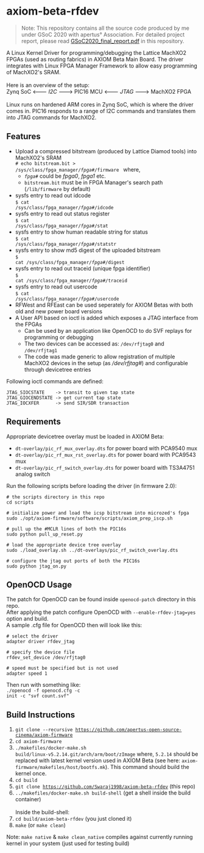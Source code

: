 # axiom-beta-rfdev
> Note: This repository contains all the source code produced by me under GSoC 2020 with apertus° Association. For detailed project report, please read [GSoC2020_final_report.pdf](https://github.com/Swaraj1998/axiom-beta-rfdev/blob/master/GSoC2020_final_report.pdf) in this repository.<br>

A Linux Kernel Driver for programming/debugging the Lattice MachXO2 FPGAs (used as routing fabrics) in AXIOM Beta Main Board.
The driver integrates with Linux FPGA Manager Framework to allow easy programming of MachXO2's SRAM.<br><br>
Here is an overview of the setup:<br>
Zynq SoC <--- *I2C* ---> PIC16 MCU <--- *JTAG* ---> MachXO2 FPGA<br><br>
Linux runs on hardened ARM cores in Zynq SoC, which is where the driver comes in. PIC16 responds to a range of I2C commands and translates them into JTAG commands for MachXO2.

## Features
- Upload a compressed bitstream (produced by Lattice Diamod tools) into MachXO2's SRAM<br>
<code># echo bitstream.bit > /sys/class/fpga_manager/<i>fpga#</i>/firmware </code> where,<br>
  - <code><i>fpga#</i></code> could be <i>fpga0</i>, <i>fpga1</i> etc.
  - <code>bitstream.bit</code> must be in FPGA Manager's search path (<code>/lib/firmware</code> by default)
- sysfs entry to read out idcode <br>
<code>$ cat /sys/class/fpga_manager/<i>fpga#</i>/idcode</code>
- sysfs entry to read out status register <br>
<code>$ cat /sys/class/fpga_manager/<i>fpga#</i>/stat</code>
- sysfs entry to show human readable string for status<br>
<code>$ cat /sys/class/fpga_manager/<i>fpga#</i>/statstr</code>
- sysfs entry to show md5 digest of the uploaded bitstream<br>
<code>$ cat /sys/class/fpga_manager/<i>fpga#</i>/digest</code>
- sysfs entry to read out traceid (unique fpga identifier)<br>
<code>$ cat /sys/class/fpga_manager/<i>fpga#</i>/traceid</code>
- sysfs entry to read out usercode<br>
<code>$ cat /sys/class/fpga_manager/<i>fpga#</i>/usercode</code>
- RFWest and RFEast can be used seperately for AXIOM Betas with both old and new power board versions
- A User API based on ioctl is added which exposes a JTAG interface from the FPGAs
  - Can be used by an application like OpenOCD to do SVF replays for programming or debugging<br>
  - The two devices can be accessed as: <code>/dev/rfjtag0</code> and <code>/dev/rfjtag1</code>
  - The code was made generic to allow registration of multiple MachXO2 devices in the setup (as */dev/rfjtag#*) and configurable through devicetree entries

Following ioctl commands are defined:<br>
```
JTAG_SIOCSTATE    -> transit to given tap state
JTAG_GIOCENDSTATE -> get current tap state
JTAG_IOCXFER      -> send SIR/SDR transaction
```

## Requirements
Appropriate devicetree overlay must be loaded in AXIOM Beta:<br>
- <code>dt-overlay/pic_rf_mux_overlay.dts</code> for power board with PCA9540 mux<br>
- <code>dt-overlay/pic_rf_mux_rst_overlay.dts</code> for power board with PCA9543 mux<br>
- <code>dt-overlay/pic_rf_switch_overlay.dts</code> for power board with TS3A4751 analog switch

Run the following scripts before loading the driver (in firmware 2.0):
```
# the scripts directory in this repo
cd scripts

# initialize power and load the icsp bitstream into microzed's fpga
sudo ./opt/axiom-firmware/software/scripts/axiom_prep_iscp.sh

# pull up the #MCLR lines of both the PIC16s
sudo python pull_up_reset.py

# load the appropriate device tree overlay
sudo ./load_overlay.sh ../dt-overlays/pic_rf_switch_overlay.dts

# configure the jtag out ports of both the PIC16s
sudo python jtag_on.py
```

## OpenOCD Usage
The patch for OpenOCD can be found inside <code>openocd-patch</code> directory in this repo.<br>
After applying the patch configure OpenOCD with <code>--enable-rfdev-jtag=yes</code> option and build.<br>
A sample .cfg file for OpenOCD then will look like this:
```
# select the driver
adapter driver rfdev_jtag

# specify the device file
rfdev_set_device /dev/rfjtag0

# speed must be specified but is not used
adapter speed 1
```

Then run with something like:<br>
<code>./openocd -f openocd.cfg -c init -c "svf count.svf"</code>

## Build Instructions
1. <code>git clone --recursive https://github.com/apertus-open-source-cinema/axiom-firmware</code>
2. <code>cd axiom-firmware</code>
3. <code>./makefiles/docker-make.sh build/linux-v5.2.14.git/arch/arm/boot/zImage</code> where, <code>5.2.14</code> should be replaced with latest kernel version used in AXIOM Beta (see here: <code>axiom-firmware/makefiles/host/bootfs.mk</code>). This command should build the kernel once.
4. <code>cd build</code>
5. <code>git clone https://github.com/Swaraj1998/axiom-beta-rfdev</code> (this repo)
6. <code>../makefiles/docker-make.sh build-shell</code> (get a shell inside the build container)
<br><br>Inside the build-shell:
7. <code>cd build/axiom-beta-rfdev</code> (you just cloned it)
8. <code>make</code> (or <code>make clean</code>)

Note: <code>make native</code> & <code>make clean_native</code> compiles against currently running kernel in your system (just used for testing build)
